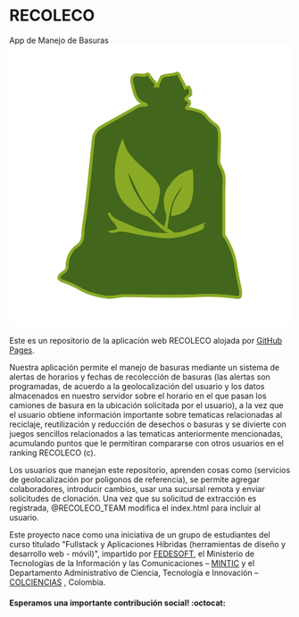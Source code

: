 # RECOLECO
App de Manejo de Basuras
![RECOLECO](https://github.com/jcnavarroh/EcoTrash/blob/master/web/app/assets/images/recoleco.svg)

Este es un repositorio de la aplicación web RECOLECO alojada por [GitHub Pages](http://pages.github.com).

Nuestra aplicación permite el manejo de basuras mediante un sistema de alertas de horarios y fechas de recolección de basuras (las alertas son programadas, de acuerdo a la geolocalización del usuario y los datos almacenados en nuestro servidor sobre el horario en el que pasan los camiones de basura en la ubicación solicitada por el usuario), a la vez que el usuario obtiene información importante sobre tematicas relacionadas al reciclaje, reutilización y reducción de desechos o basuras y se divierte con juegos sencillos relacionados a las tematicas anteriormente mencionadas, acumulando puntos que le permitiran compararse con otros usuarios en el ranking RECOLECO (c).


Los usuarios que manejan este repositorio, aprenden cosas como (servicios de geolocalización por poligonos de referencia), se permite agregar colaboradores, introducir cambios, usar una sucursal remota y enviar solicitudes de clonación. Una vez que su solicitud de extracción es registrada, @RECOLECO_TEAM modifica el index.html para incluir al usuario.

Este proyecto nace como una iniciativa de un grupo de estudiantes del curso titulado "Fullstack y Aplicaciones Híbridas (herramientas de diseño y desarrollo web - móvil)", impartido por [FEDESOFT](https://fedesoft.org/), el Ministerio de Tecnologías de la Información y las Comunicaciones – [MINTIC](https://www.mintic.gov.co/portal/vivedigital/) y el Departamento Administrativo de Ciencia, Tecnología e Innovación – [COLCIENCIAS](http://www.colciencias.gov.co/) , Colombia.


#### Esperamos una importante contribución social! :octocat:
